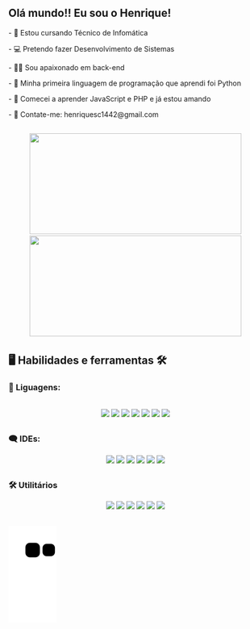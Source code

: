 ## Olá mundo!! Eu sou o Henrique!

<p>- 🎒 Estou cursando Técnico de Infomática</p>
<p>- 💻 Pretendo fazer Desenvolvimento de Sistemas</p>
<p>- 👨‍💻 Sou apaixonado em back-end</p>
<p>- 🐍 Minha primeira linguagem de programação que aprendi foi Python</p>
<p>- 🐘 Comecei a aprender JavaScript e PHP e já estou amando</p>
<p>- 📧 Contate-me: henriquesc1442@gmail.com</p>

##

<div align="center">
  <a href="https://github.com/Henrique-sc">
  <img height="200em" width="420em" src="https://github-readme-stats.vercel.app/api?username=Henrique-Sc&show_icons=true&theme=dark&include_all_commits=true&count_private=true"/>
  <img height="200em" width="420em" src="https://github-readme-stats.vercel.app/api/top-langs/?username=Henrique-Sc&layout=compact&langs_count=7&theme=dark"/>
  </a>
</div>

 ## 🖥 Habilidades e ferramentas 🛠

### 💬 Liguagens:
<div style="display: inline_block" align="center"><br>
  <img src="https://cdn.jsdelivr.net/gh/devicons/devicon/icons/html5/html5-original.svg" width="45px">
  <img src="https://cdn.jsdelivr.net/gh/devicons/devicon/icons/css3/css3-original.svg" width="45px">
  <img src="https://cdn.jsdelivr.net/gh/devicons/devicon/icons/javascript/javascript-original.svg" width="45px">
  <img src="https://cdn.jsdelivr.net/gh/devicons/devicon/icons/python/python-original.svg" width="45px">
  <img src="https://cdn.jsdelivr.net/gh/devicons/devicon/icons/android/android-plain.svg" width="45px">
  <img src="https://cdn.jsdelivr.net/gh/devicons/devicon/icons/php/php-original.svg" width="45px">
  <img src="https://cdn.jsdelivr.net/gh/devicons/devicon/icons/mysql/mysql-original.svg" width="45px">
  
</div>

## 

### 🗨 IDEs:
<div style="display: inline_block" align="center">
  <img src="https://cdn.discordapp.com/attachments/757670175485984848/950533713668763648/pycharm-icon.svg" width="45px"/>
  <img src="https://cdn.jsdelivr.net/gh/devicons/devicon/icons/vscode/vscode-original.svg" width="45px"/>
  <img src="https://cdn.jsdelivr.net/gh/devicons/devicon/icons/visualstudio/visualstudio-plain.svg" width="45px"/>
  <img src="https://cdn.discordapp.com/attachments/757670175485984848/950539046403325982/SublimeText-icon.svg" width="50px">
  <img src="https://cdn.discordapp.com/attachments/757670175485984848/950539045723840533/icons8-android-studio.svg" width="45px">
  <img src="https://cdn.jsdelivr.net/gh/devicons/devicon/icons/godot/godot-original.svg" width="50px"/>
</div>

##

### 🛠 Utilitários
<div style="display: inline_block" align="center">
  <img src="https://cdn.discordapp.com/attachments/757670175485984848/950541788928675950/icons8-chrome.svg" width="45px">
  <img src="https://cdn.discordapp.com/attachments/757670175485984848/950541789113245696/icons8-office-365.svg" width="45px">
  <img src="https://cdn.discordapp.com/attachments/757670175485984848/950541789348114482/icons8-equipes-da-microsoft.svg" width="45px">  
  <img src="https://cdn.discordapp.com/attachments/757670175485984848/950539046080352336/icon-photoshop.svg" width="45px">
  <img src="https://cdn.jsdelivr.net/gh/devicons/devicon/icons/canva/canva-original.svg" width="45px"/>
  <img src="https://cdn.discordapp.com/attachments/757670175485984848/951097337659412480/virtualbox-icon.svg" width="45px">
</div>



##

![Snake animation](https://github.com/Henrique-Sc/henrique-sc/blob/output/github-contribution-grid-snake.svg)


<!--

Créditos:
<a href="https://icons8.com/icon/6RHskkZGRABM/texto-sublime">Texto sublime icon by Icons8</a>
<a href="https://icons8.com/icon/xBW8JMtsQGFC/android-studio">Android Studio icon by Icons8</a>

<img src="" width="45px">

-->
